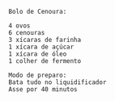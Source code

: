 
	Bolo de Cenoura:

	4 ovos
	6 cenouras
	3 xícaras de farinha
	1 xícara de açúcar
	1 xícara de óleo
	1 colher de fermento

	Modo de preparo:
	Bata tudo no liquidificador
	Asse por 40 minutos	
